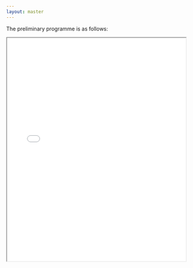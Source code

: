 ```yaml
---
layout: master
---
```


The preliminary programme is as follows:

<iframe src="programme-draft.html" width="95%" height="600px"></iframe> 
